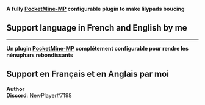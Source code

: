 **A fully  [PocketMine-MP](https://github.com/PocketMine/PocketMine-MP) configurable plugin to make lilypads boucing**

<h2>Support language in French and English by me</h2>

<hr>

**Un plugin [PocketMine-MP](https://github.com/PocketMine/PocketMine-MP) complétement configurable pour rendre les nénuphars rebondissants**

<h2>Support en Français et en Anglais par moi </h2>

__Author__
</br>
**Discord**: NewPlayer#7198

